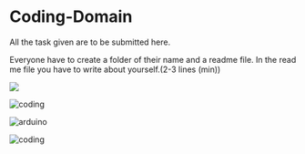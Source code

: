 # Coding-Domain
All the task given are to be submitted here.

Everyone have to create a folder of their name and a readme file.
In the read me file you have to write about yourself.(2-3 lines (min))

![](https://user-images.githubusercontent.com/60755716/109386905-f10e6200-7923-11eb-907d-99a74cf08038.jpg)

![coding](https://user-images.githubusercontent.com/60755716/109386970-67ab5f80-7924-11eb-830a-3dab0c620632.jpg)


![arduino](https://user-images.githubusercontent.com/60755716/109386975-742fb800-7924-11eb-9341-31c9efeb13cd.png)



![coding](https://user-images.githubusercontent.com/60755716/109386905-f10e6200-7923-11eb-907d-99a74cf08038.jpg)
